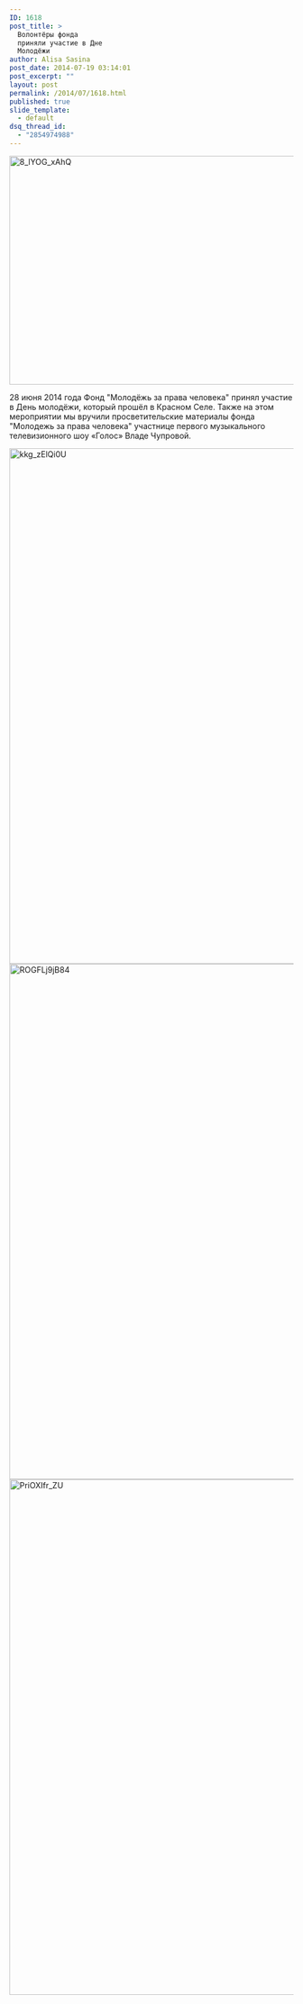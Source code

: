 ```yaml
---
ID: 1618
post_title: >
  Волонтёры фонда
  приняли участие в Дне
  Молодёжи
author: Alisa Sasina
post_date: 2014-07-19 03:14:01
post_excerpt: ""
layout: post
permalink: /2014/07/1618.html
published: true
slide_template:
  - default
dsq_thread_id:
  - "2854974988"
---
```

<a href="http://pravacheloveka.info/wp-content/uploads/2014/07/8_lYOG_xAhQ.jpg"><img class="aligncenter wp-image-1625 size-large" src="http://pravacheloveka.info/wp-content/uploads/2014/07/8_lYOG_xAhQ-1024x682.jpg" alt="8_lYOG_xAhQ" width="610" height="406" /></a>

28 июня 2014 года Фонд "Молодёжь за права человека" принял участие в День молодёжи, который прошёл в Красном Селе. Также на этом мероприятии мы вручили просветительские материалы фонда "Молодежь за права человека" участнице первого музыкального телевизионного шоу «Голос» Владе Чупровой.

<a href="http://pravacheloveka.info/wp-content/uploads/2014/07/kkg_zElQi0U.jpg"><img class="wp-image-1621 size-large aligncenter" src="http://pravacheloveka.info/wp-content/uploads/2014/07/kkg_zElQi0U-682x1024.jpg" alt="kkg_zElQi0U" width="610" height="915" /></a> <a href="http://pravacheloveka.info/wp-content/uploads/2014/07/ROGFLj9jB84.jpg"><img class="aligncenter wp-image-1623 size-large" src="http://pravacheloveka.info/wp-content/uploads/2014/07/ROGFLj9jB84-682x1024.jpg" alt="ROGFLj9jB84" width="610" height="915" /></a> <a href="http://pravacheloveka.info/wp-content/uploads/2014/07/PriOXIfr_ZU.jpg"><img class="aligncenter wp-image-1624 size-large" src="http://pravacheloveka.info/wp-content/uploads/2014/07/PriOXIfr_ZU-682x1024.jpg" alt="PriOXIfr_ZU" width="610" height="915" /></a>

&nbsp;
